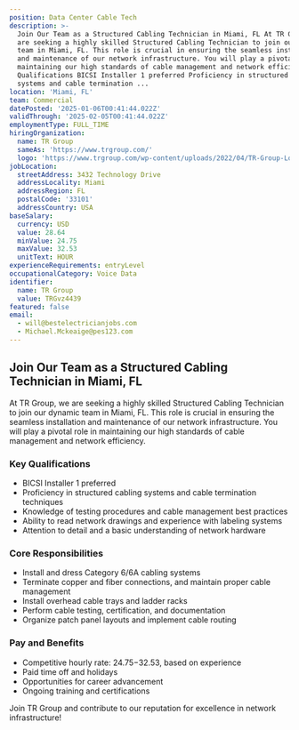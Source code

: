 ```yaml
---
position: Data Center Cable Tech
description: >-
  Join Our Team as a Structured Cabling Technician in Miami, FL At TR Group, we
  are seeking a highly skilled Structured Cabling Technician to join our dynamic
  team in Miami, FL. This role is crucial in ensuring the seamless installation
  and maintenance of our network infrastructure. You will play a pivotal role in
  maintaining our high standards of cable management and network efficiency. Key
  Qualifications BICSI Installer 1 preferred Proficiency in structured cabling
  systems and cable termination ...
location: 'Miami, FL'
team: Commercial
datePosted: '2025-01-06T00:41:44.022Z'
validThrough: '2025-02-05T00:41:44.022Z'
employmentType: FULL_TIME
hiringOrganization:
  name: TR Group
  sameAs: 'https://www.trgroup.com/'
  logo: 'https://www.trgroup.com/wp-content/uploads/2022/04/TR-Group-Logo.png'
jobLocation:
  streetAddress: 3432 Technology Drive
  addressLocality: Miami
  addressRegion: FL
  postalCode: '33101'
  addressCountry: USA
baseSalary:
  currency: USD
  value: 28.64
  minValue: 24.75
  maxValue: 32.53
  unitText: HOUR
experienceRequirements: entryLevel
occupationalCategory: Voice Data
identifier:
  name: TR Group
  value: TRGvz4439
featured: false
email:
  - will@bestelectricianjobs.com
  - Michael.Mckeaige@pes123.com
---
```





## Join Our Team as a Structured Cabling Technician in Miami, FL

At TR Group, we are seeking a highly skilled Structured Cabling Technician to join our dynamic team in Miami, FL. This role is crucial in ensuring the seamless installation and maintenance of our network infrastructure. You will play a pivotal role in maintaining our high standards of cable management and network efficiency.

### Key Qualifications

- BICSI Installer 1 preferred
- Proficiency in structured cabling systems and cable termination techniques
- Knowledge of testing procedures and cable management best practices
- Ability to read network drawings and experience with labeling systems
- Attention to detail and a basic understanding of network hardware

### Core Responsibilities

- Install and dress Category 6/6A cabling systems
- Terminate copper and fiber connections, and maintain proper cable management
- Install overhead cable trays and ladder racks
- Perform cable testing, certification, and documentation
- Organize patch panel layouts and implement cable routing

### Pay and Benefits

- Competitive hourly rate: $24.75-$32.53, based on experience
- Paid time off and holidays
- Opportunities for career advancement
- Ongoing training and certifications

Join TR Group and contribute to our reputation for excellence in network infrastructure!
